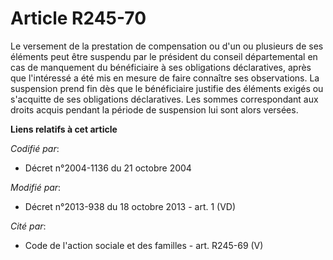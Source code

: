 # Article R245-70

Le versement de la prestation de compensation ou d'un ou plusieurs de ses éléments peut être suspendu par le président du
conseil départemental en cas de manquement du bénéficiaire à ses obligations déclaratives, après que l'intéressé a été mis en
mesure de faire connaître ses observations. La suspension prend fin dès que le bénéficiaire justifie des éléments exigés ou
s'acquitte de ses obligations déclaratives. Les sommes correspondant aux droits acquis pendant la période de suspension lui
sont alors versées.

**Liens relatifs à cet article**

_Codifié par_:

  - Décret n°2004-1136 du 21 octobre 2004

_Modifié par_:

  - Décret n°2013-938 du 18 octobre 2013 - art. 1 (VD)

_Cité par_:

  - Code de l'action sociale et des familles - art. R245-69 (V)
